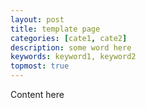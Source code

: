 ```yaml
---
layout: post
title: template page
categories: [cate1, cate2]
description: some word here
keywords: keyword1, keyword2
topmost: true
---
```



Content here
